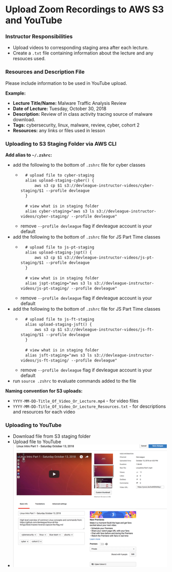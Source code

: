 # Upload Zoom Recordings to AWS S3 and YouTube

### Instructor Responsibilities
* Upload videos to corresponding staging area after each lecture.
* Create a `.txt` file containing information about the lecture and any resouces used.

### Resources and Description File
Please include information to be used in YouTube upload.

**Example:**
* **Lecture Title/Name:** Malware Traffic Analysis Review 
* **Date of Lecture:** Tuesday, October 30, 2018
* **Description:** Review of in class activity tracing source of malware download.
* **Tags:** cybersecurity, linux, malware, review, cyber, cohort 2
* **Resources:** any links or files used in lesson


### Uploading to S3 Staging Folder via AWS CLI
**Add alias to `~/.zshrc`:**
* add the following to the bottom of `.zshrc` file for cyber classes
    * ```
        # upload file to cyber-staging        
        alias upload-staging-cyber() {
            aws s3 cp $1 s3://devleague-instructor-videos/cyber-staging/$1 --profile devleague  
        }
        
        # view what is in staging folder
        alias cyber-staging="aws s3 ls s3://devleague-instructor-videos/cyber-staging/ --profile devleague"
    * remove `--profile devleague` flag if devleague account is your default
* add the following to the bottom of `.zshrc` file for JS Part Time classes
    * ```
        # upload file to js-pt-staging        
        alias upload-staging-jspt() {
            aws s3 cp $1 s3://devleague-instructor-videos/js-pt-staging/$1 --profile devleague  
        }
        
        # view what is in staging folder
        alias jspt-staging="aws s3 ls s3://devleague-instructor-videos/js-pt-staging/ --profile devleague"
    * remove `--profile devleague` flag if devleague account is your default
* add the following to the bottom of `.zshrc` file for JS Part Time classes
    * ```
        # upload file to js-ft-staging        
        alias upload-staging-jsft() {
            aws s3 cp $1 s3://devleague-instructor-videos/js-ft-staging/$1 --profile devleague  
        }
        
        # view what is in staging folder
        alias jsft-staging="aws s3 ls s3://devleague-instructor-videos/js-ft-staging/ --profile devleague"
    * remove `--profile devleague` flag if devleague account is your default
* run `source .zshrc` to evaluate commands added to the file

**Naming convention for S3 uploads:**
* `YYYY-MM-DD-Title_Of_Video_Or_Lecture.mp4` - for video files
* `YYYY-MM-DD-Title_Of_Video_Or_Lecture_Resources.txt` - for descriptions and resources for each video


### Uploading to YouTube
* Download file from S3 staging folder
* Upload file to YouTube
* ![youtube editor](https://github.com/jocelynsaysrawr/zoom-uploads/blob/master/assets/YouTube-Editing-View.png)
